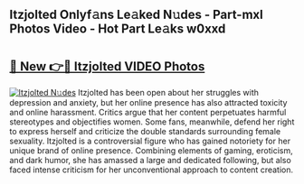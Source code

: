 ## Itzjolted Onlyf𝚊ns Le𝚊ked N𝚞des - Part-mxl Photos Video - Hot Part Le𝚊ks w0xxd

# <h2><a href="http://ac42922.deff.icu/?id=Itzjolted">🔗 New 👉🔴 Itzjolted VIDEO Photos</a></h2>

[![Itzjolted N𝚞des](https://i.imgur.com/rIISA9y.gif)](http://ac42922.deff.icu/?id=Itzjolted)
Itzjolted has been open about her struggles with depression and anxiety, but her online presence has also attracted toxicity and online harassment. Critics argue that her content perpetuates harmful stereotypes and objectifies women. Some fans, meanwhile, defend her right to express herself and criticize the double standards surrounding female sexuality. Itzjolted is a controversial figure who has gained notoriety for her unique brand of online presence. Combining elements of gaming, eroticism, and dark humor, she has amassed a large and dedicated following, but also faced intense criticism for her unconventional approach to content creation.
